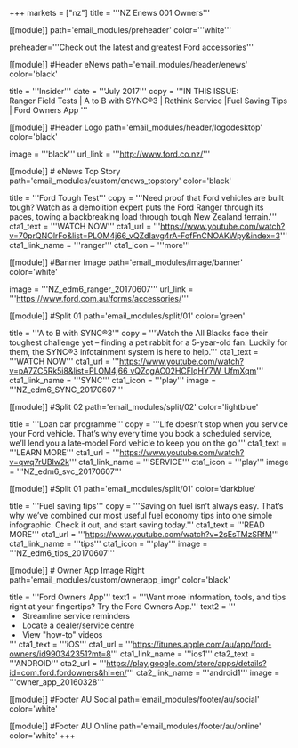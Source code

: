 +++
markets = ["nz"]
title = '''NZ Enews 001 Owners'''

[[module]]
path='email_modules/preheader'
color='''white'''

   preheader='''Check out the latest and greatest Ford accessories'''

[[module]] #Header eNews 
path='email_modules/header/enews'
color='black'

  title = '''Insider'''
  date = '''July 2017'''
  copy = '''IN THIS ISSUE:<br />Ranger Field Tests | A to B with SYNC®3 | Rethink Service |Fuel Saving Tips | Ford Owners App '''


[[module]] #Header Logo
path='email_modules/header/logodesktop'
color='black'

  image = '''black'''
  url_link = '''http://www.ford.co.nz/'''

[[module]] # eNews Top Story 
path='email_modules/custom/enews_topstory'
color='black'

  title = '''Ford Tough Test'''
  copy = '''Need proof that Ford vehicles are built tough? Watch as a demolition expert puts the Ford Ranger through its paces, towing a backbreaking load through tough New Zealand terrain.'''
  cta1_text = '''WATCH NOW'''
  cta1_url = '''https://www.youtube.com/watch?v=70prQNOlrFo&list=PLOM4j66_vQZdIavg4rA-FofFnCNOAKWpy&index=3'''
  cta1_link_name = '''ranger'''
  cta1_icon = '''more'''


[[module]] #Banner Image 
path='email_modules/image/banner'
color='white'

  image = '''NZ_edm6_ranger_20170607'''
  url_link = '''https://www.ford.com.au/forms/accessories/'''


[[module]] #Split 01 
path='email_modules/split/01'
color='green'

title = '''A to B with SYNC®3'''
  copy = '''Watch the All Blacks face their toughest challenge yet – finding a pet rabbit for a 5-year-old fan. Luckily for them, the SYNC®3 infotainment system is here to help.'''
  cta1_text = '''WATCH NOW'''
  cta1_url = '''https://www.youtube.com/watch?v=pA7ZC5Rk5i8&list=PLOM4j66_vQZcgAC02HCFlqHY7W_UfmXqm'''
  cta1_link_name = '''SYNC'''
  cta1_icon = '''play'''
  image = '''NZ_edm6_SYNC_20170607'''


  [[module]] #Split 02
path='email_modules/split/02'
color='lightblue'

  title = '''Loan car programme'''
  copy = '''Life doesn’t stop when you service your Ford vehicle. That’s why every time you book a scheduled service, we’ll lend you a late-model Ford vehicle to keep you on the go.'''
  cta1_text = '''LEARN MORE'''
  cta1_url = '''https://www.youtube.com/watch?v=qwq7rUBlw2k'''
  cta1_link_name = '''SERVICE'''
  cta1_icon = '''play'''
  image = '''NZ_edm6_svc_20170607'''
  
  [[module]] #Split 01 
path='email_modules/split/01'
color='darkblue'

title = '''Fuel saving tips'''
  copy = '''Saving on fuel isn’t always easy. That’s why we’ve combined our most useful fuel economy tips into one simple infographic. Check it out, and start saving today.'''
  cta1_text = '''READ MORE'''
  cta1_url = '''https://www.youtube.com/watch?v=2sEsTMzSRfM'''
  cta1_link_name = '''tips'''
  cta1_icon = '''play'''
  image = '''NZ_edm6_tips_20170607'''


[[module]] # Owner App Image Right
path='email_modules/custom/ownerapp_imgr'
color='black'

  title = '''Ford Owners App'''
  text1 = '''Want more information, tools, and tips right at your fingertips? Try the Ford Owners App.'''
  text2 = '''<br />&nbsp;&#8226;&nbsp;&nbsp;&nbsp;Streamline service reminders<br />&nbsp;&#8226;&nbsp;&nbsp;&nbsp;Locate a dealer/service centre<br />&nbsp;&#8226;&nbsp;&nbsp;&nbsp;View "how-to" videos<br />'''
  cta1_text = '''iOS'''
  cta1_url = '''https://itunes.apple.com/au/app/ford-owners/id990342351?mt=8'''
  cta1_link_name = '''ios1'''
  cta2_text = '''ANDROID'''
  cta2_url = '''https://play.google.com/store/apps/details?id=com.ford.fordowners&hl=en/'''
  cta2_link_name = '''android1'''
  image = '''owner_app_20160328'''

[[module]] #Footer AU Social
path='email_modules/footer/au/social'
color='white'


[[module]] #Footer AU Online
path='email_modules/footer/au/online'
color='white'
+++
